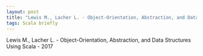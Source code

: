 ```yaml
---
layout: post
title: "Lewis M., Lacher L. - Object-Orientation, Abstraction, and Data Structures Using Scala - 2017"
tags: Scala briefly
---
```


Lewis M., Lacher L. - Object-Orientation, Abstraction, and Data Structures Using Scala - 2017